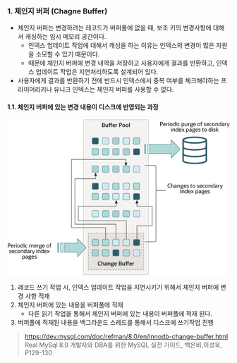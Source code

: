 ### 1. 체인지 버퍼 (Chagne Buffer)
- 체인지 버퍼는 변경하려는 레코드가 버퍼풀에 없을 때, 보조 키의 변경사항에 대해서 캐싱하는 임시 메모리 공간이다.
  - 인덱스 업데이트 작업에 대해서 캐싱을 하는 이유는 인덱스의 변경이 많은 자원을 소모할 수 있기 때문이다.
  - 때문에 체인지 버퍼에 변경 내역을 저장하고 사용자에게 결과를 반환하고, 인덱스 업데이트 작업은 지연처리하도록 설계되어 있다.
- 사용자에게 결과를 반환하기 전에 반드시 인덱스에서 중복 여부를 체크해야하는 프라이머리키나 유니크 인덱스는 체인지 버퍼를 사용할 수 없다.

#### 1.1. 체인지 버퍼에 있는 변경 내용이 디스크에 반영되는 과정
![](img/innodb_change_buffer.png)

1. 레코드 쓰기 작업 시, 인덱스 업데이트 작업을 지연시키기 위해서 체인지 버퍼에 변경 사항 적재
2. 체인지 버퍼에 있는 내용을 버퍼풀에 적재
   - 다른 읽기 작업을 통해서 체인지 버퍼에 있는 내용이 버퍼풀에 적재 된다.
3. 버퍼풀에 적재된 내용을 백그라운드 스레드를 통해서 디스크에 쓰기작업 진행 

> https://dev.mysql.com/doc/refman/8.0/en/innodb-change-buffer.html
> Real MySql 8.0 개발자와 DBA를 위한 MySQL 실전 가이드, 백은비,이성욱, P129-130